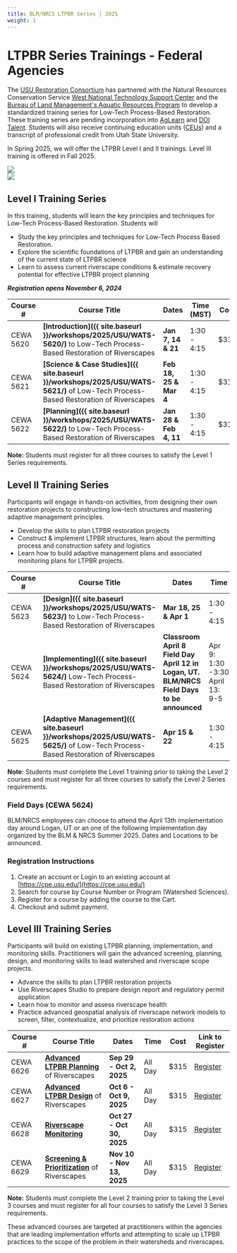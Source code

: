 ```yaml
---
title: BLM/NRCS LTPBR Series | 2025
weight: 1
---
```


# LTPBR Series Trainings - Federal Agencies 

The [USU Restoration Consortium](https://restoration.usu.edu) has partnered with the Natural Resources Conservation Service [West National Technology Support Center](https://www.nrcs.usda.gov/west-national-technology-support-center) and the [Bureau of Land Management's Aquatic Resources Program](https://www.blm.gov/programs/aquatics) to develop a standardized training series for Low-Tech Process-Based Restoration. These training series are pending incorporation into [AgLearn](https://aglearn.usda.gov/) and [DOI Talent](https://www.doi.gov/doitalent). Students will also receive continuing education units ([CEUs](https://cpe.usu.edu/contentManagement.do?method=load&code=PG0020)) and a transcript of professional credit from Utah State University. 

In Spring 2025, we will offer the LTPBR Level I and II trainings. Level III training is offered in Fall 2025. 

<div class="row small-up-2 medium-up-3 large-up-2">
 <div class="column column-block">
<a href="https://www.nrcs.usda.gov/"><img  src="{{ site.baseurl }}/assets/images/sponsors/NRCS-Logo.png"></a> 
  </div>
  <div class="column column-block">
  	<a href="https://www.blm.gov/"><img  src="{{ site.baseurl }}/assets/images/sponsors/blm.png"></a> 
  </div>
</div>

## Level I Training Series 

In this training, students will learn the key principles and techniques for Low-Tech Process-Based Restoration. Students will 
- Study the key principles and techniques for Low-Tech Process Based Restoration. 
- Explore the scientific foundations of LTPBR and gain an understanding of the current state of LTPBR science
- Learn to assess current riverscape conditions & estimate recovery potential for effective LTPBR project planning

***Registration opens November 6, 2024***

| Course #  | Course Title                                                 | Dates                  | Time (MST)  | Cost | Link to Register                                             |
| --------- | ------------------------------------------------------------ | ---------------------- | ----------- | ---- | ------------------------------------------------------------ |
| CEWA 5620 | **[Introduction]({{ site.baseurl }}/workshops/2025/USU/WATS-5620/)** to Low-Tech Process-Based Restoration of Riverscapes | **Jan 7, 14 & 21**     | 1:30 - 4:15 | $315 | [Register](https://cpe.usu.edu/public/category/programArea.do?method=load&selectedProgramAreaId=1134103) |
| CEWA 5621 | **[Science & Case Studies]({{ site.baseurl }}/workshops/2025/USU/WATS-5621/)** of Low-Tech Process-Based Restoration of Riverscapes | **Feb 18, 25 & Mar 4** | 1:30 - 4:15 | $315 | [Register](https://cpe.usu.edu/public/category/programArea.do?method=load&selectedProgramAreaId=1134103) |
| CEWA 5622 | **[Planning]({{ site.baseurl }}/workshops/2025/USU/WATS-5622/)** to Low-Tech Process-Based Restoration of Riverscapes | **Jan 28 & Feb 4, 11** | 1:30 - 4:15 | $315 | [Register](https://cpe.usu.edu/public/category/programArea.do?method=load&selectedProgramAreaId=1134103) |

**Note:** Students must register for all three courses to satisfy the Level 1 Series requirements.



## Level II Training Series


Participants will engage in hands-on activities, from designing their own restoration projects to constructing low-tech structures and mastering adaptive management principles.
- Develop the skills to plan LTPBR restoration projects
- Construct & implement LTPBR structures, learn about the permitting process and construction safety and logistics
- Learn how to build adaptive management plans and associated monitoring plans for LTPBR projects.

| Course #  | Course Title                                                 | Dates                                                        | Time                                | Cost | Link to Register                                             |
| --------- | ------------------------------------------------------------ | ------------------------------------------------------------ | ----------------------------------- | ---- | ------------------------------------------------------------ |
| CEWA 5623 | **[Design]({{ site.baseurl }}/workshops/2025/USU/WATS-5623/)** to Low-Tech Process-Based Restoration of Riverscapes | **Mar 18, 25 & Apr 1**                                       | 1:30 - 4:15                         | $315 | [Register](https://cpe.usu.edu/public/category/programArea.do?method=load&selectedProgramAreaId=1134103)  |
| CEWA 5624 | **[Implementing]({{ site.baseurl }}/workshops/2025/USU/WATS-5624/)** Low-Tech Process-Based Restoration of Riverscapes | **Classroom April 8** <br/>**Field Day April 12 in Logan, UT. BLM/NRCS Field Days to be announced** | Apr 9: 1:30 -3:30<br/>April 13: 9-5 | $415 | [Register](https://cpe.usu.edu/public/category/programArea.do?method=load&selectedProgramAreaId=1134103) |
| CEWA 5625 | **[Adaptive Management]({{ site.baseurl }}/workshops/2025/USU/WATS-5625/)** of Low-Tech Process-Based Restoration of Riverscapes | **Apr 15 & 22**                                              | 1:30 - 4:15                         | $315 | [Register](https://cpe.usu.edu/public/category/programArea.do?method=load&selectedProgramAreaId=1134103) |

**Note:** Students must complete the Level 1 training prior to taking the Level 2 courses and must register for all three courses to satisfy the Level 2 Series requirements.



### Field Days (CEWA 5624)


BLM/NRCS employees can choose to attend the April 13th implementation day around Logan, UT or an one of the following implementation day organized by the BLM & NRCS Summer 2025. Dates and Locations to be announced. 


### Registration Instructions


1. Create an account or Login to an existing account at [https://cpe.usu.edu/](https://cpe.usu.edu/)
2. Search for course by Course Number or Program (Watershed Sciences). 
3. Register for a course by adding the course to the Cart. 
4. Checkout and submit payment. 

## Level III Training Series

Participants will build on existing LTPBR planning, implementation, and monitoring skills. Practitioners will gain the advanced screening, planning, design, and monitoring skills to lead watershed and riverscape scope projects. 
- Advance the skills to plan LTPBR restoration projects
- Use Riverscapes Studio to prepare design report and regulatory permit application
- Learn how to monitor and assess riverscape health
- Practice advanced geospatial analysis of riverscape network models to screen, filter, contextualize, and prioritize restoration actions

| Course #  | Course Title                                                 | Dates                                                        | Time                                | Cost | Link to Register                                             |
| --------- | ------------------------------------------------------------ | ------------------------------------------------------------ | ----------------------------------- | ---- | ------------------------------------------------------------ |
| CEWA 6626 | **[Advanced LTPBR Planning](https://cpe.usu.edu/search/publicCourseSearchDetails.do?method=load&courseId=1467560)** of Riverscapes | **Sep 29 - Oct 2, 2025**                                       | All Day                         | $315 | [Register](https://cpe.usu.edu/search/publicCourseSearchDetails.do?method=load&courseId=1467560)  |
| CEWA 6627 | **[Advanced LTPBR Design](https://cpe.usu.edu/search/publicCourseSearchDetails.do?method=load&courseId=1467562)** of Riverscapes | **Oct 6 - Oct 9, 2025**                                       | All Day                         | $315 | [Register](https://cpe.usu.edu/search/publicCourseSearchDetails.do?method=load&courseId=1467562)  |
| CEWA 6628 | **[Riverscape Monitoring](https://cpe.usu.edu/search/publicCourseSearchDetails.do?method=load&courseId=1467564)** | **Oct 27 - Oct 30, 2025**                                       | All Day                         | $315 | [Register](https://cpe.usu.edu/search/publicCourseSearchDetails.do?method=load&courseId=1467564)  |
| CEWA 6629 | **[Screening & Prioritization](https://cpe.usu.edu/search/publicCourseSearchDetails.do?method=load&courseId=1467566)** of Riverscapes | **Nov 10 - Nov 13, 2025**                                       | All Day                         | $315 | [Register](https://cpe.usu.edu/search/publicCourseSearchDetails.do?method=load&courseId=1467566)  |

**Note:** Students must complete the Level 2 training prior to taking the Level 3 courses and must register for all four courses to satisfy the Level 3 Series requirements. 

These advanced courses are targeted at practitioners within the agencies that are leading implementation efforts and attempting to scale up LTPBR practices to the scope of the problem in their watersheds and riverscapes.
<!--stackedit_data:
eyJoaXN0b3J5IjpbLTE4NjIxMDQxOTAsLTE3Mzg1NTY2ODAsNT
c3MTY0Nzg0LDIxNzE5NzYxNSwxNDA0MTgzNjYwXX0=
-->
